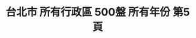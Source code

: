 ---
title: "台北市 所有行政區 500盤 所有年份 第5頁"
description: "台北市 所有行政區 500盤 所有年份 獲獎餐廳 第5頁"
keywords:
  - 美食競賽
  - 台灣美食
  - 美食精選
datePublished: "2025-06-30"
dateModified: "2025-07-03"
city: "台北市"
district: "所有行政區"
award: "500盤"
year: "所有年份"
page: 5
count: 210

restaurants:
  - name: "元味料理"
    city: "台北市"
    district: "大同區"
    address: "台北市大同區華陰街227巷2號"
    phone: "0225590721"
    geo: "25.050784107392538, 121.5141177732158"
    link: "台北市/大同區/元味料理"
    google_map: "https://maps.app.goo.gl/A8eoDHveYgshKE717"
    footinder: "https://footinder.com.tw/%E5%8F%B0%E5%8C%97%E5%B8%82%E5%A4%A7%E5%90%8C%E5%8D%80/7646/"
    award:
    - name: "500盤"
      year: "2024"
  - name: "貳零捌公館"
    city: "台北市"
    district: "信義區"
    address: "台北市信義區松仁路208號"
    phone: ""
    geo: "25.02708470019493, 121.56828487660347"
    link: "台北市/信義區/貳零捌公館"
    google_map: "https://maps.app.goo.gl/dFBBggwnh3FKzPFQ9"
    footinder: "https://footinder.com.tw/%e5%8f%b0%e5%8c%97%e5%b8%82%e4%bf%a1%e7%be%a9%e5%8d%80/362114/"
    award:
    - name: "500盤"
      year: "2024"
  - name: "earnestos"
    city: "台北市"
    district: "大安區"
    address: "台北市大安區瑞安街208巷5號"
    phone: ""
    geo: "25.028398614904827, 121.54060738773825"
    link: "台北市/大安區/earnestos"
    google_map: "https://maps.app.goo.gl/BycsdSrifbumZoEr7"
    footinder: "https://footinder.com.tw/%e5%8f%b0%e5%8c%97%e5%b8%82%e5%a4%a7%e5%ae%89%e5%8d%80/362116/"
    award:
    - name: "500盤"
      year: "2024"
  - name: "inari Izakaya 現代居酒屋"
    city: "台北市"
    district: "信義區"
    address: "台北市信義區松壽路9號6樓"
    phone: "0227201168"
    geo: "25.03631172057358, 121.56685896335857"
    link: "台北市/信義區/inari_Izakaya_現代居酒屋"
    google_map: "https://maps.app.goo.gl/oRYhNgGCZ7LDFCCh9"
    footinder: "https://footinder.com.tw/%e5%8f%b0%e5%8c%97%e5%b8%82%e4%bf%a1%e7%be%a9%e5%8d%80/362118/"
    award:
    - name: "500盤"
      year: "2024"
  - name: "T+T"
    city: "台北市"
    district: "松山區"
    address: "台北市松山區敦化北路165巷11號"
    phone: "0227199191"
    geo: "25.054840972665197, 121.5507047785528"
    link: "台北市/松山區/T_T"
    google_map: "https://maps.app.goo.gl/6oB55JhYPXfsXX7a6"
    footinder: "https://footinder.com.tw/%E5%8F%B0%E5%8C%97%E5%B8%82%E6%9D%BE%E5%B1%B1%E5%8D%80/8794/"
    award:
    - name: "500盤"
      year: "2024"
  - name: "Wild Donkey 野驢小餐館"
    city: "台北市"
    district: "大安區"
    address: "台北市大安區忠孝東路四段216巷33弄5號"
    phone: "0912390398"
    geo: "25.03951681804265, 121.55340180993367"
    link: "台北市/大安區/Wild_Donkey_野驢小餐館"
    google_map: "https://maps.app.goo.gl/x6RT7re7sQajWu8R9"
    footinder: "https://footinder.com.tw/%E5%8F%B0%E5%8C%97%E5%B8%82%E5%A4%A7%E5%AE%89%E5%8D%80/13159/"
    award:
    - name: "500盤"
      year: "2024"
  - name: "台北寒舍艾美 寒舍食譜"
    city: "台北市"
    district: "信義區"
    address: "台北市信義區松仁路38號2樓"
    phone: "0266225820"
    geo: "25.03820629645968, 121.56805539107738"
    link: "台北市/信義區/台北寒舍艾美_寒舍食譜"
    google_map: "https://maps.app.goo.gl/JQBae3swo4nkLsJU6"
    footinder: "https://footinder.com.tw/%E5%8F%B0%E5%8C%97%E5%B8%82%E4%BF%A1%E7%BE%A9%E5%8D%80/138/"
    award:
    - name: "500盤"
      year: "2024"
  - name: "伍佰雞屋"
    city: "台北市"
    district: "大安區"
    address: "台北市大安區仁愛路四段375號"
    phone: "0227718898"
    geo: "25.038242522599116, 121.55474104721537"
    link: "台北市/大安區/伍佰雞屋"
    google_map: "https://maps.app.goo.gl/KigYvnjoMCcbheRZ6"
    footinder: "https://footinder.com.tw/%E5%8F%B0%E5%8C%97%E5%B8%82%E5%A4%A7%E5%AE%89%E5%8D%80/33217/"
    award:
    - name: "500盤"
      year: "2024"
  - name: "雅閣"
    city: "台北市"
    district: "松山區"
    address: "台北市松山區敦化北路158號"
    phone: "0227156788"
    geo: "25.05555317864661, 121.5483278588551"
    link: "台北市/松山區/雅閣"
    google_map: "https://maps.app.goo.gl/jjqFTTTLoUfN5Ubi7"
    footinder: "https://footinder.com.tw/%E5%8F%B0%E5%8C%97%E5%B8%82%E6%9D%BE%E5%B1%B1%E5%8D%80/13143/"
    award:
    - name: "500盤"
      year: "2024"
---